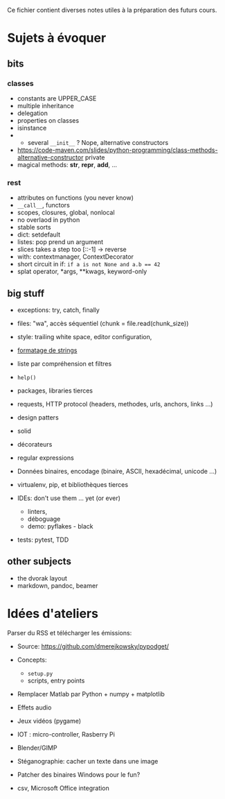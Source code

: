 Ce fichier contient diverses notes utiles à la préparation des futurs cours.

# Sujets à évoquer

## bits

### classes
* constants are UPPER_CASE
* multiple inheritance
* delegation
* properties on classes
* isinstance
*   * several `__init__` ? Nope, alternative constructors
   * https://code-maven.com/slides/python-programming/class-methods-alternative-constructor private
* magical methods: __str__, __repr__, __add__, ...

### rest

* attributes on functions (you never know)
* `__call__`, functors
* scopes, closures, global, nonlocal
* no overlaod in python
* stable sorts
* dict: setdefault
* listes: pop prend un argument
* slices takes a step too [::-1] -> reverse
* with: contextmanager, ContextDecorator
* short circuit in if: `if a is not None and a.b == 42`
* splat operator, *args, **kwags, keyword-only

## big stuff

* exceptions: try, catch, finally
* files: "wa", accès séquentiel (chunk = file.read(chunk_size))
* style: trailing white space, editor configuration,
* [formatage de strings](fragments/format.md)
* liste par compréhension et filtres
* `help()`
* packages, libraries tierces
* requests, HTTP protocol (headers, methodes, urls, anchors, links ...)

* design patters
* solid

* décorateurs

* regular expressions

* Données binaires, encodage (binaire, ASCII, hexadécimal, unicode ...)

* virtualenv, pip, et bibliothèques tierces

* IDEs: don't use them ... yet (or ever)
    * linters,
    * déboguage
    * demo: pyflakes - black

* tests: pytest, TDD

## other subjects

* the dvorak layout
* markdown, pandoc, beamer

# Idées d'ateliers

Parser du RSS et télécharger les émissions:

  * Source: https://github.com/dmerejkowsky/pypodget/
  * Concepts:
     * `setup.py`
     * scripts, entry points

* Remplacer Matlab par Python + numpy + matplotlib
* Effets audio
* Jeux vidéos (pygame)
* IOT : micro-controller, Rasberry Pi
* Blender/GIMP
* Stéganographie: cacher un texte dans une image

* Patcher des binaires Windows pour le fun?

* csv, Microsoft Office integration
